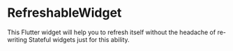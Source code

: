 # RefreshableWidget
This Flutter widget will help you to refresh itself without the headache of re-writing Stateful widgets just for this ability.
